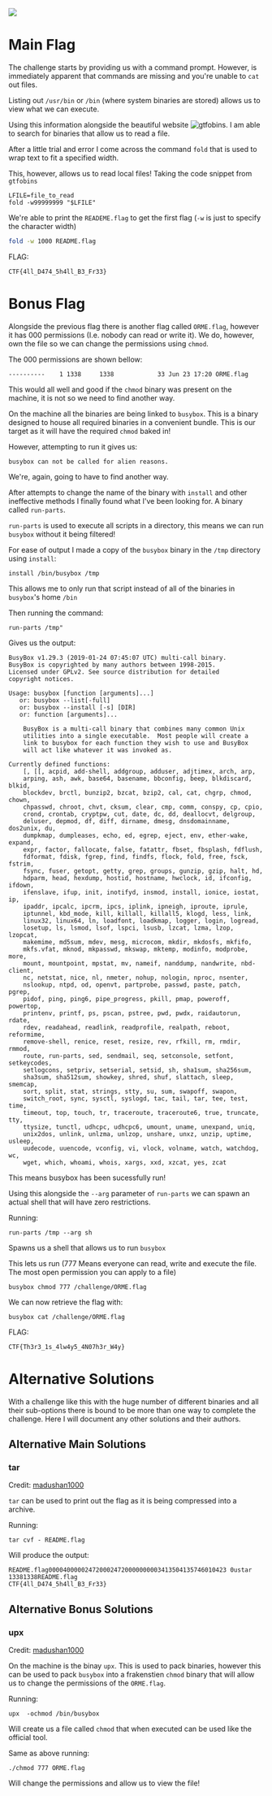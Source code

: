 ![](./images/logo.png)

# Main Flag

The challenge starts by providing us with a command prompt. However, is immediately apparent that commands are missing and you're unable to `cat` out files.

Listing out `/usr/bin` or `/bin` (where system binaries are stored) allows us to view what we can execute.

Using this information alongside the beautiful website ![gtfobins](./https://gtfobins.github.io). I am able to search for binaries that allow us to read a file.

After a little trial and error I come across the command `fold` that is used to wrap text to fit a specified width.

This, however, allows us to read local files! Taking the code snippet from `gtfobins` 

```
LFILE=file_to_read
fold -w99999999 "$LFILE"
```

We're able to print the `READEME.flag` to get the first flag (`-w` is just to specify the character width)

```bash
fold -w 1000 README.flag
```

FLAG:
```
CTF{4ll_D474_5h4ll_B3_Fr33}
```

# Bonus Flag

Alongside the previous flag there is another flag called `ORME.flag`, however it has 000 permissions (I.e. nobody can read or write it). We do, however, own the file so we can change the permissions using `chmod`. 

The 000 permissions are shown bellow:
```
----------    1 1338     1338            33 Jun 23 17:20 ORME.flag
```

This would all well and good if the `chmod` binary was present on the machine, it is not so we need to find another way.

On the machine all the binaries are being linked to `busybox`. This is a binary designed to house all required binaries in a convenient bundle. This is our target as it will have the required `chmod` baked in!

However, attempting to run it gives us:

```
busybox can not be called for alien reasons.
```

We're, again, going to have to find another way. 

After attempts to change the name of the binary with `install` and other ineffective methods I finally found what I've been looking for. A binary called `run-parts`.

`run-parts` is used to execute all scripts in a directory, this means we can run `busybox` without it being filtered!

For ease of output I made a copy of the `busybox` binary in the `/tmp` directory using `install`:

```
install /bin/busybox /tmp
```

This allows me to only run that script instead of all of the binaries in `busybox`'s home `/bin`

Then running the command:

```
run-parts /tmp"
```

Gives us the output:

```
BusyBox v1.29.3 (2019-01-24 07:45:07 UTC) multi-call binary.
BusyBox is copyrighted by many authors between 1998-2015.
Licensed under GPLv2. See source distribution for detailed
copyright notices.

Usage: busybox [function [arguments]...]
   or: busybox --list[-full]
   or: busybox --install [-s] [DIR]
   or: function [arguments]...

	BusyBox is a multi-call binary that combines many common Unix
	utilities into a single executable.  Most people will create a
	link to busybox for each function they wish to use and BusyBox
	will act like whatever it was invoked as.

Currently defined functions:
	[, [[, acpid, add-shell, addgroup, adduser, adjtimex, arch, arp,
	arping, ash, awk, base64, basename, bbconfig, beep, blkdiscard, blkid,
	blockdev, brctl, bunzip2, bzcat, bzip2, cal, cat, chgrp, chmod, chown,
	chpasswd, chroot, chvt, cksum, clear, cmp, comm, conspy, cp, cpio,
	crond, crontab, cryptpw, cut, date, dc, dd, deallocvt, delgroup,
	deluser, depmod, df, diff, dirname, dmesg, dnsdomainname, dos2unix, du,
	dumpkmap, dumpleases, echo, ed, egrep, eject, env, ether-wake, expand,
	expr, factor, fallocate, false, fatattr, fbset, fbsplash, fdflush,
	fdformat, fdisk, fgrep, find, findfs, flock, fold, free, fsck, fstrim,
	fsync, fuser, getopt, getty, grep, groups, gunzip, gzip, halt, hd,
	hdparm, head, hexdump, hostid, hostname, hwclock, id, ifconfig, ifdown,
	ifenslave, ifup, init, inotifyd, insmod, install, ionice, iostat, ip,
	ipaddr, ipcalc, ipcrm, ipcs, iplink, ipneigh, iproute, iprule,
	iptunnel, kbd_mode, kill, killall, killall5, klogd, less, link,
	linux32, linux64, ln, loadfont, loadkmap, logger, login, logread,
	losetup, ls, lsmod, lsof, lspci, lsusb, lzcat, lzma, lzop, lzopcat,
	makemime, md5sum, mdev, mesg, microcom, mkdir, mkdosfs, mkfifo,
	mkfs.vfat, mknod, mkpasswd, mkswap, mktemp, modinfo, modprobe, more,
	mount, mountpoint, mpstat, mv, nameif, nanddump, nandwrite, nbd-client,
	nc, netstat, nice, nl, nmeter, nohup, nologin, nproc, nsenter,
	nslookup, ntpd, od, openvt, partprobe, passwd, paste, patch, pgrep,
	pidof, ping, ping6, pipe_progress, pkill, pmap, poweroff, powertop,
	printenv, printf, ps, pscan, pstree, pwd, pwdx, raidautorun, rdate,
	rdev, readahead, readlink, readprofile, realpath, reboot, reformime,
	remove-shell, renice, reset, resize, rev, rfkill, rm, rmdir, rmmod,
	route, run-parts, sed, sendmail, seq, setconsole, setfont, setkeycodes,
	setlogcons, setpriv, setserial, setsid, sh, sha1sum, sha256sum,
	sha3sum, sha512sum, showkey, shred, shuf, slattach, sleep, smemcap,
	sort, split, stat, strings, stty, su, sum, swapoff, swapon,
	switch_root, sync, sysctl, syslogd, tac, tail, tar, tee, test, time,
	timeout, top, touch, tr, traceroute, traceroute6, true, truncate, tty,
	ttysize, tunctl, udhcpc, udhcpc6, umount, uname, unexpand, uniq,
	unix2dos, unlink, unlzma, unlzop, unshare, unxz, unzip, uptime, usleep,
	uudecode, uuencode, vconfig, vi, vlock, volname, watch, watchdog, wc,
	wget, which, whoami, whois, xargs, xxd, xzcat, yes, zcat
```

This means busybox has been sucessfully run!

Using this alongside the `--arg` parameter of `run-parts` we can spawn an actual shell that will have zero restrictions.

Running:
```
run-parts /tmp --arg sh
```
Spawns us a shell that allows us to run `busybox`

This lets us run (777 Means everyone can read, write and execute the file. The most open permission you can apply to a file)
```
busybox chmod 777 /challenge/ORME.flag
```

We can now retrieve the flag with:

```
busybox cat /challenge/ORME.flag
```

FLAG:
```
CTF{Th3r3_1s_4lw4y5_4N07h3r_W4y}
```

# Alternative Solutions

With a challenge like this with the huge number of different binaries and all their sub-options there is bound to be more than one way to complete the challenge. Here I will document any other solutions and their authors.

## Alternative Main Solutions

### tar
Credit: [madushan1000](https://github.com/madushan1000)

`tar` can be used to print out the flag as it is being compressed into a archive.

Running: 
```
tar cvf - README.flag
```

Will produce the output:
```
README.flag0000400000247200024720000000003413504135746010423 0ustar  13381338README.flag
CTF{4ll_D474_5h4ll_B3_Fr33}
```

## Alternative Bonus Solutions

### upx
Credit: [madushan1000](https://github.com/madushan1000)

On the machine is the binay `upx`. This is used to pack binaries, however this can be used to pack `busybox` into a frakenstien `chmod` binary that will allow us to change the permissions of the `ORME.flag`.

Running:
```
upx  -ochmod /bin/busybox
```

Will create us a file called `chmod` that when executed can be used like the official tool.

Same as above running:

```
./chmod 777 ORME.flag
```

Will change the permissions and allow us to view the file!